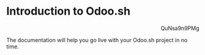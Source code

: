 # Introduction to Odoo.sh

<div class="youtube" align="right" width="700" height="394">

QuNsa9n9PMg

</div>

The documentation will help you go live with your Odoo.sh project in no
time.
